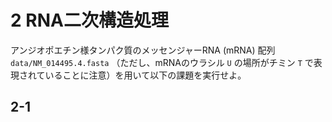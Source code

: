 # 2 RNA二次構造処理

アンジオポエチン様タンパク質のメッセンジャーRNA (mRNA) 配列 `data/NM_014495.4.fasta` （ただし、mRNAのウラシル `U` の場所がチミン `T` で表現されていることに注意）を用いて以下の課題を実行せよ。

## 2-1 